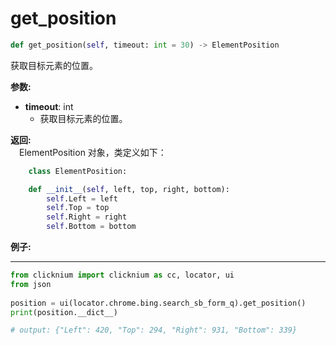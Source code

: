 # get_position
```python
def get_position(self, timeout: int = 30) -> ElementPosition
```

获取目标元素的位置。

**参数:**   
- **timeout**: int  
    - 获取目标元素的位置。

**返回:**  
    &emsp;ElementPosition 对象，类定义如下：
```python
    class ElementPosition:

    def __init__(self, left, top, right, bottom):
        self.Left = left
        self.Top = top
        self.Right = right
        self.Bottom = bottom
```

**例子:**
***
```python
from clicknium import clicknium as cc, locator, ui
from json
    
position = ui(locator.chrome.bing.search_sb_form_q).get_position()
print(position.__dict__)

# output: {"Left": 420, "Top": 294, "Right": 931, "Bottom": 339}

```